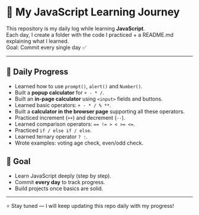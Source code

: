 # 🚀 My JavaScript Learning Journey

This repository is my daily log while learning **JavaScript**.  
Each day, I create a folder with the code I practiced + a README.md explaining what I learned.  
Goal: Commit every single day ✅

---

## 📅 Daily Progress
- Learned how to use `prompt()`, `alert()` and `Number()`.
- Built a **popup calculator** for `+ - * /`.
- Built an **in-page calculator** using `<input>` fields and buttons.
- Learned basic operators: `+ - * / % **`.
- Built a **calculator in the browser page** supporting all these operators.
- Practiced increment (`++`) and decrement (`--`).
- Learned comparison operators: `== != > < >= <=`.
- Practiced `if / else if / else`.
- Learned ternary operator `? :`.
- Wrote examples: voting age check, even/odd check.

## 🎯 Goal
- Learn JavaScript deeply (step by step).
- Commit **every day** to track progress.
- Build projects once basics are solid.

---

⭐ Stay tuned — I will keep updating this repo daily with my progress!
